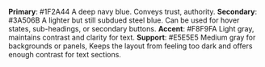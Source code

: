 **Primary**: #1F2A44 A deep navy blue. Conveys trust, authority.
**Secondary**: #3A506B A lighter but still subdued steel blue. Can be used for hover states, sub-headings, or secondary buttons.
**Accent**: #F8F9FA Light gray, maintains contrast and clarity for text.
**Support**: #E5E5E5 Medium gray for backgrounds or panels, Keeps the layout from feeling too dark and offers enough contrast for text sections.
